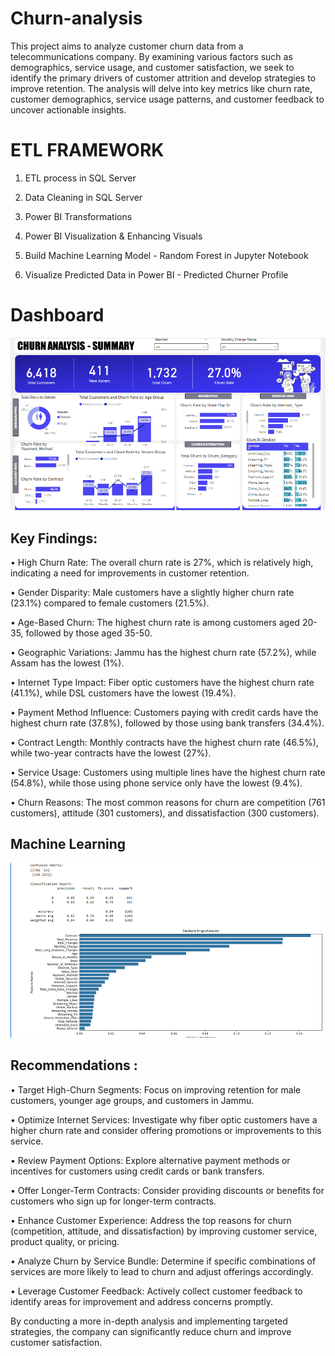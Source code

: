 # Churn-analysis

This project aims to analyze customer churn data from a telecommunications company. By examining various factors such as demographics, service usage, and customer satisfaction, we seek to identify the primary drivers of customer attrition and develop strategies to improve retention.
The analysis will delve into key metrics like churn rate, customer demographics, service usage patterns, and customer feedback to uncover actionable insights.

# ETL FRAMEWORK

1. ETL process in SQL Server

2. Data Cleaning in SQL Server

3. Power BI Transformations

4. Power BI Visualization & Enhancing Visuals

5. Build Machine Learning Model - Random Forest in Jupyter Notebook

6. Visualize Predicted Data in Power BI - Predicted Churner Profile

# Dashboard

![Dashboard Overview](https://github.com/lavenya200399/Churn-analysis/blob/main/churn%20dashboard.png)

## Key Findings:

•  High Churn Rate: The overall churn rate is 27%, which is relatively high, indicating a need for improvements in customer retention. 

•  Gender Disparity: Male customers have a slightly higher churn rate (23.1%) compared to female customers (21.5%). 

•  Age-Based Churn: The highest churn rate is among customers aged 20-35, followed by those aged 35-50. 

•  Geographic Variations: Jammu has the highest churn rate (57.2%), while Assam has the lowest (1%). 

•  Internet Type Impact: Fiber optic customers have the highest churn rate (41.1%), while DSL customers have the lowest (19.4%). 

•  Payment Method Influence: Customers paying with credit cards have the highest churn rate (37.8%), followed by those using bank transfers (34.4%). 

•  Contract Length: Monthly contracts have the highest churn rate (46.5%), while two-year contracts have the lowest (27%). 

•  Service Usage: Customers using multiple lines have the highest churn rate (54.8%), while those using phone service only have the lowest (9.4%). 

•  Churn Reasons: The most common reasons for churn are competition (761 customers), attitude (301 customers), and dissatisfaction (300 customers).

## Machine Learning
![Machine Learning Overview](https://github.com/lavenya200399/Churn-analysis/blob/main/ml%20.png)

## Recommendations :

•	Target High-Churn Segments: Focus on improving retention for male customers, younger age groups, and customers in Jammu.

•	Optimize Internet Services: Investigate why fiber optic customers have a higher churn rate and consider offering promotions or improvements to this service.

•	Review Payment Options: Explore alternative payment methods or incentives for customers using credit cards or bank transfers.

•	Offer Longer-Term Contracts: Consider providing discounts or benefits for customers who sign up for longer-term contracts.

•	Enhance Customer Experience: Address the top reasons for churn (competition, attitude, and dissatisfaction) by improving customer service, product quality, or pricing.

•	Analyze Churn by Service Bundle: Determine if specific combinations of services are more likely to lead to churn and adjust offerings accordingly.

•	Leverage Customer Feedback: Actively collect customer feedback to identify areas for improvement and address concerns promptly.

By conducting a more in-depth analysis and implementing targeted strategies, the company can significantly reduce churn and improve customer satisfaction.



